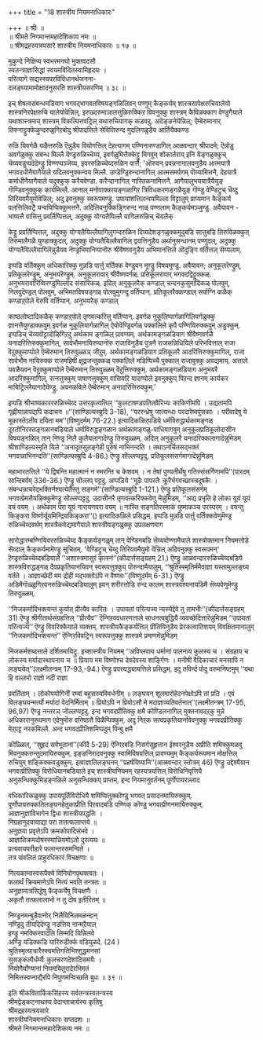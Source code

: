 +++
title = "18 शास्त्रीय नियमनाधिकारः"

+++
॥ श्रीः ॥  
॥ श्रीमते निगमान्तमहादेशिकाय नमः ॥  
॥ श्रीमद्रहस्यत्रयसारे शास्त्रीय नियमनाधिकारः ॥ १७ ॥  
  
  
मुकुन्दे निक्षिप्य स्वभरमनघो मुक्तवदसौ   
स्वतन्त्राज्ञासिद्धां स्वयमविदितस्वामिहृदयः ।  
परित्यागे सद्यस्स्वपरविविधानर्थजनना-  
दलङ्घ्यामामोक्षादनुसरति शास्त्रीयसरणिम् ॥ ३८ ॥

इच् शेषत्वसंबन्धमडियाग भगवद्भागवतविषयङ्गळिलिवन् पण्णुम् कैङ्कर्यम् शास्त्रसापेक्षरुचियालेयो शास्त्रनिरपेक्षरुचि यालेयोवॆन्निल्, इरुळ्दरुमाञालत्तुळिरुक्किऱ विवनुक्कु शास्त्रम् कैविळक्काग वेण्डुगैयाले यथाशास्त्रमाय् शास्त्रम् विकल्पित्तवट्रिल् यथारुचियागक् कडवदु. अदॆङ्ङनेयॆन्निल्; ऎम्बॆरुमानार् तिरुनाट्टुक्कॆऴुन्दरुळुगिऱबोदु श्रीपादत्तिले सेवित्तिरुन्द मुदलिगळुडैय आर्तियैक्कण्ड

रुळि यिवर्गळै यऴैत्तरुळि ऎन्नुडैय वियोगत्तिल् देहत्यागम् पण्णिनारुण्डागिल् आळवन्दार् श्रीपादमे; ऎन्नोडु अवर्गळुक्कु संबन्ध मिल्लै यॆण्ड्ररुळिच्चॆय्य, इवर्गळुमित्तैक्केट्टु मिगवुम् शोकार्तराय् इनि यॆङ्गळुक्कुच् चॆय्यवडुप्पदॆदॆण्ड्रु विण्णप्पञ्जॆय्य, इवररुळिच्चॆय्दरुळिन वार्त्तै; 'ऒरुवन् प्रपन्ननानालवनुडैय आत्मयात्रै भगवदधीनैयागैयाले यदिलवनुक्कन्वय मिल्लै. उण्डॆण्ड्रिरुन्दानागिल् आत्मसमर्पणम् पॊय्यामित्तनै, देहयात्रै कर्माधीनैयागैयाले यदुक्कुक् करैयवेण्डा. करैन्दानागिल् नास्तिकनामित्तनै. आगैयालुभययात्रैयैयुङ् गॊण्डिवनुक्कुक् कार्यमिल्लै. आनाल् मनोवाक्कायङ्गळागिऱ त्रिविधकरणङ्गळैयुङ् गॊण्डु वेण्डिट्रुच् चॆय्दु तिरियवमैयुमोवॆन्निल्; अदु इवनुक्कु स्वरूपमण्ड्रु. उपायांशत्तिलन्वयमिल्ला विट्टालुम् प्राप्यमान कैङ्कर्य पलत्तिलिवट्रै यन्वयिप्पिक्कुमत्तनै. अदिलिवनुक्किङ्गिरुन्द नाळ् पण्णलाम् कैङ्कर्यमञ्जुण्डु. अवैयावन - भाष्यत्तै वासित्तु प्रवर्तिप्पित्तल्, अदुक्कु योग्यतैयिल्लै यागिलरुळिच् चॆयलैक्

केट्टु प्रवर्तिप्पित्तल्, अदुक्कु योग्यतैयिल्लैयागिलुगन्दरुळिन दिव्यदेशङ्गळुक्कमुदुबडि सात्तुबडि तिरुविळक्कुत् तिरुमालैगळै युण्डाक्कुदल्, अदुक्कु योग्यतैयिल्लैयागिल् द्वयत्तिनुडैय अर्थानुसन्धानम् पण्णुदल्, अदुक्कु योग्यतैयिल्लैयागिलॆन्नुडैयव नॆण्ड्रभिमानिप्पानॊरु श्रीवैष्णवनुडैय अभिमानत्तिले ऒदुङ्गि वर्तित्तल् सॆय्यलाम्.

इप्पडि वर्तिक्कुम् अधिकारिक्कु मुन्नडि पार्त्तु वर्तिक्क वेण्डुवन मूण्ड्रु विषयमुण्डु. अवैयावन; अनुकूलरॆण्ड्रुम्, प्रतिकूलरॆण्ड्रुम्, अनुभयरॆण्ड्रुम्. अनुकूलरावार् श्रीवैष्णवर्गळ्. प्रतिकूलरावार् भगवदद्विट्टुक्कळ्. अनुभयरावारिव्विरण्डुमिल्लाद संसारिकळ्. इदिल् अनुकूलरैक् कण्डाल् चन्दनकुसुमादिकळ् पोलवुम्, निलवुदॆण्ड्रल् पोलवुम्, अभिमतविषयङ्गळ् पोलवुमुगन्दु वर्तिप्पान्. प्रतिकूलरैक्कण्डाल् सर्पाग्नि कळैक् कण्डाऱ्‌पोले वॆरुवि वर्तिप्पान्. अनुभयरैक् कण्डाल्

काष्ठलोष्टादिकळैक् कण्डाऱ्‌पोले तृणवत्करित्तु वर्तिप्पान्. इवर्गळ नुकूलिप्पार्गळागिलिवर्गळुक्कु ज्ञानत्तैयुण्डाक्कवुम् इवर्गळ नुकूलियार्गळागिल् ऐयोवॆण्ड्रिवर्गळ् पक्कलिले कृपै पण्णियिरुक्कवुम् अडुक्कुम्. इप्पडिच् चॆय्यवॊट्टादॊऴिगिऱदु अर्थकाम ङ्गळिल् प्रावण्यम्. अर्थकामङ्गळडियाग श्रीवैष्णवर्गळै यनादरित्तिरुक्कुमागिल्, सार्वभौमनायिरुप्पानॊरु राजाविनुडैय पुत्रनै राजसन्निधियिले परिभवित्ताल् राजा वॆऱुक्कुमाप्पोले ऎम्बॆरुमान् तिरुवुळ्ळञ् जीऱुम्. अर्थकामङ्गळडियाग प्रतिकूलरै आदरित्तिरुक्कुमागिल्, राजा सार्वभौम नायिरुक्क राजमहिषी क्षुद्रजन्तुक्कळ् पक्कलिले मडिप्पिच्चै पुक्काल् राजावुक्कु अवद्यमाय्. अत्ताले यवळैयवन् वॆऱुक्कुमाप्पोले ऎम्बॆरुमान् तिरुवुळ्ळम् वॆऱुत्तिरुक्कुम्. अर्थकामङ्गळडियाग अनुभयरै आदरिक्कुमागिल्, रत्नत्तुक्कुम् पाषाणत्तुक्कुम् वासियऱि यादाप्पोले इवनुक्कुप् पिऱन्द ज्ञानम् कार्यकर मायिट्रिल्लैयागादेयॆण्ड्रु, अवनळविले ऎम्बॆरुमान् अनादरित्तिरुक्कुम्.'

इप्पडि श्रीभाष्यकारररुळिच्चॆय्द उत्तरकृत्यत्तिल् ‘‘कुलटाषण्डपतितवैरिभ्यः काकिणीमपि । उद्यतामपि गृह्णीयान्नापद्यपि कदाचन ॥’’(साण्डिल्यस्म्रुदि 3-18), ‘‘पररन्ध्रेषु जात्यन्धाः परदारेष्वपुंसकाः । परीवादेषु ये मूकास्तेऽतीव दयिता मम’’(विष्णुदर्मम् 76-22.) इत्यादिकळिऱ्‌पडिये धर्मविरुद्धार्थकामङ्गळ् दूरतोनिरस्तङ्गळानबडियाले धर्माविरुद्धङ्गळान अर्थकामङ्गळु-पाधियागवुम् अनुकूलप्रतिकूलोदासीन विषयङ्गळिल् तान् निण्ड्र निलै कुलैयलागादॆण्ड्रु तिरुवुळ्ळम्. अदिल् अनुकूलरै यनादरिक्कलागादॆन्नुमिडम् श्रीशाण्डिल्यस्मृति यिले ‘‘अनादृतसुतङ्गेही पुरुषं नाभिनन्दति । तथाऽनर्चितसद्भक्तं भगवान्नाभिनन्दति’’(साण्डिल्यस्म्रुदि 4-86.) ऎण्ड्रु सॊल्लप्पट्टदु. प्रतिकूलसंसर्गमागादॆन्नुमिडम्

महाभारतत्तिले ‘‘ये द्विषन्ति महात्मानं न स्मरन्ति च केशवम् । न तेषां पुण्यतीर्थेषु गतिस्संसर्गिणामपि’’(पारदम् सान्दिबर्वम् 336-36.) ऎण्ड्रु सॊल्लप् पट्टदु. अप्पडिये ‘‘मूढैः पापरतैः क्रूरैर्भगवच्छास्त्रदूषकैः । संबन्धन्नाचरेद्भक्तिर्नश्यत्येतैस्तु सङ्गमे’’(साण्डिल्यस्म्रुदि 1-121.) ऎण्ड्रु प्रतिकूलसंसर्गम् भगवत्प्रेमत्तैयऴिक्कुमॆण्ड्रु सॊल्लप्पट्टदु. उदासीनरै तृणवत्करिक्कवेणु मॆन्नुमिडम्, ‘‘अद्य प्रभृति हे लोका यूयं यूयं वयं वयम् । अर्थकाम परा यूयं नारायणपरा वयम् ॥ नास्ति सङ्गतिरस्माकं युष्माकञ्च परस्परम् । वयन्तु किङ्करा विष्णोर्यूयमिन्द्रियकिङ्करा’’() इत्यादिकळिले प्रसिद्धम्. इप्पडि मुन्नडि पार्त्तु वर्तिक्कवेणुमॆण्ड्र रुळिच्चॆय्दवर्थम् शास्त्रैकवेद्यमागैयाले शास्त्रीयङ्गळुक्कु उपलक्षणमाग

सारोद्धारम्बण्णियिवररुळिच्चॆय्द कैङ्कर्यङ्गळुम् तान् वेण्डिनबडि सॆय्यवॊण्णामैयाले शास्त्रोक्तमान नियमत्तोडे सॆय्दाल् कैङ्कर्यमामॆण्ड्रु सूचितम्. 'वेण्डिट्रुच् चॆय्दु तिरियवमैयुमो वॆन्निल् अदिवनुक्कु स्वरूपमन्' ऱॆण्ड्ररुळिच्चॆय्दबडियाले ‘‘अशास्त्रमासुरं कृत्स्नं’’(कीदार्त्तसङ्ग्रहम् 21.) ऎण्ड्रु आळवन्दाररुळिच्चॆय्दबडिये शास्त्रविरुद्धङ्गळ् दैवप्रकृतियानयिवन् स्वरूपत्तुक्कुप् पॊरुन्दामैयालुम्, ‘‘श्रुतिस्स्मृतिर्ममैवाज्ञा यस्तामुल्लङ्घ्य वर्तते । आज्ञाच्छेदी मम द्रोही मद्भक्तोऽपि न वैष्णवः’’(विष्णुदर्मम् 6-31.) ऎण्ड्रु अडिमैगॊळ्ळुगिऱवनरुळिच्चॆय्दबडियालुम् इवन् शरीरत्तोडि रुन्द कालम् शास्त्रवश्यनायडिमै सॆय्यवेणुमॆण्ड्रु तिरुवुळ्ळम्.

‘‘निजकर्मादिभक्त्यन्तं कुर्यात् प्रीत्यैव कारितः । उपायतां परित्यज्य न्यस्येद्देवे तु तामभीः’’(कीदार्त्तसङ्ग्रहम् 31) ऎण्ड्रु श्रीगीतार्थसंग्रहत्तिल् ‘‘प्रीत्यैव’’ ऎन्गिऱववधारणत्ताले साधनत्वबुद्धियै व्यवच्छेदित्तारॆन्नुमिडम् ‘‘उपायतां परित्यज्य’’ ऎण्ड्रु विवरिक्कैयाले व्यक्तम्. शास्त्रीयकैङ्कर्यत्तिल् प्रीतियिनुडैय प्रेरकत्वातिशयम् विवक्षितमानालुम् ‘‘निजकर्मादिभक्त्यन्तं’’ ऎन्गिऱविवट्रिन् स्वरूपत्तुक्कु शास्त्रमे प्रमाणमॆन्नुमिडम्

निजकर्मशब्दत्ताले दर्शितमायिट्रु. इच्शास्त्रीय नियमम् ‘‘अविप्लवाय धर्माणां पालनाय कुलस्य च । संग्रहाय च लोकस्य मर्यादास्थापनाय च ॥ प्रियाय मम विष्णोश्च देवदेवस्य शार्ङ्गिणः । मनीषी वैदिकाचारं मनसापि न लङ्घयेत्’’(लक्ष्मीतन्त्रम् 17-93,-94.) ऎण्ड्रु प्रपत्त्यद्ध्यायत्तिले प्रसिद्धम्. इदु तविर्न्द पोदु वरुमनिष्टमुम् ‘‘यथा हि वल्लभो राज्ञो नदीं राज्ञा

प्रवर्तिताम् । लोकोपयोगिनीं रम्यां बहुसस्यविवर्धनीम् ॥ लङ्घयन् शूलमारोहेदनपेक्षोऽपि तां प्रति । एवं विलङ्घयन्मर्त्यो मर्यादां वेदनिर्मिताम् ॥ प्रियोऽपि न प्रियोऽसौ मे मदाज्ञाव्यतिवर्तनात्’’(लक्ष्मीतन्त्रम् 17-95, 96,97) ऎण्ड्र नन्तरञ् जॊल्लप्पट्टदु. इन्द भगवदप्रीतिक्कु क्षमै कॊण्डिलनागिल् मुक्तनावदऱ्‌कु मुन्ने अधिकारानुरूपमाग एदेनुमॊरु वनिष्ठत्तै विळैप्पिक्कुम्. अदु निऱ्‌क सत्वप्रकृतियानविवनुक्कु भगवदप्रीतिक्कु मेऱ्‌पट्ट नरकमिल्लै. अन्द भगवदप्रीतिशमिप्पदुम् पिन्बु क्षमै

कॊळ्ळिल्, ‘‘सुहृदं सर्वभूतानां’’(कीदै 5-29) ऎन्गिऱबडि निसर्गसुहृत्तान ईश्वरनुडैय अप्रीति शमिक्कुमळवु मिवनुक्करुन्तुदमायिरुक्कुम्. इङ्ङनिरादवनुक्कु स्वामिविषयत्तिल् प्रावण्यमुम् कैङ्कर्यरूपमान मोक्षत्तिल् रुचियुम् शङ्किक्कवडुक्कुम्. इव्वाज्ञातिलङ्घनम् ‘‘प्रहर्षयिष्यामि’’(आळवन्दार् स्तोत्रम् 46) ऎण्ड्रु उद्देश्यैयान भगवत्प्रीतिक्कु विरोधियानबडियाले इच् शास्त्रीयनियमम् रहस्यत्रयत्तिल् विरोधिनिवृत्तियै अनुसन्धिक्कुमिडङ्गळिले अनुसन्धिक्कप् प्राप्तम्. इन्द नियमानुवर्तनम् पूर्णोपायरल्लाद

वधिकारिकळुक्कु उपायपूर्तिविरोधियै शमिप्पित्तुक्कॊण्डु भगवत् प्रसादनमायिरुक्कुम्. पूर्णोपायरुक्कतिलङ्घनहेतुकाप्रीति पिऱवादबडि पण्णिक् कॊण्डु भगवत्प्रीणनमायिरुक्कुम्.   
आज्ञानुज्ञाविभागेन द्विधा शास्त्रीयपद्धतिः ।  
निग्रहानुदयायाद्या परा तत्तत्फलाप्तये ॥  
अनुज्ञया प्रवृत्तेऽपि क्रमकोपादिसंभवे ।  
आज्ञातिक्रमदोषस्स्यान्नियमोऽतो दुरत्ययः ॥  
प्रत्यवायपरीहारे फलान्तरसमन्विते ।  
तत्र संवलितं प्राहुरधिकारं विचक्षणाः ॥

नित्यकाम्यस्वरूपैक्ये विनियोगपृथक्त्वतः ।  
फलार्थं क्रियमाणेऽपि नित्यं भवति तन्त्रतः ॥  
अनुज्ञामात्रसिद्धेषु कैङ्कर्येषु विचक्षणैः ।  
अकृतौ तत्फलालाभो न तु दोष इतीरितम् ॥

निण्ड्रनमन्बुडैवानोर् निलैयिनिलमळन्दान्  
नण्ड्रिदु तीयदिदॆण्ड्रु नडत्तिय नान्मऱैयाल्  
इण्ड्रु नमक्किरवादलि लिम्मदि यिन्निलवे  
अण्ड्रि यडिक्कडि यारिरुडीर्क्क वडियुळदे. (24 )  
श्रुतिस्मृत्याचारैस्स्वमतिगतिभिश्शुद्धमनसां  
सुसङ्कल्पैर्धर्म्यैः कुलचरणदेशादिसमयैः ।  
नियोगैर्योग्यानां नियमयितुरादेरभिमतं  
निमित्तस्वप्नाद्यैरपि निपुणमन्विच्छति बुधः ॥ ३९ ॥  
  
इति श्रीकवितार्किकसिंहस्य सर्वतन्त्रस्वतन्त्रस्य  
श्रीमद्वेङ्कटनाथस्य वेदान्ताचार्यस्य कृतिषु  
श्रीमद्रहस्यत्रयसारे  
शास्त्रीयनियमनाधिकारः सप्तदशः ॥  
श्रीमते निगमान्तमहादेशिकाय नमः ॥